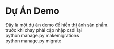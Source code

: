 # Dự Án Demo

Đây là một dự án demo để hiển thị ảnh sản phẩm.<br>
trước khi chay phải cập nhập csdl lại<br>
python manage.py makemigrations<br>
python manage.py migrate<br>

